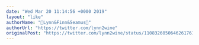 ```yaml
---
date: "Wed Mar 20 11:14:56 +0000 2019"
layout: "like"
authorName: "🦄Lynn&Finn&Seamus🦄"
authorUrl: "https://twitter.com/lynn2wine"
originalPost: "https://twitter.com/lynn2wine/status/1108326050646261761"
---
```

